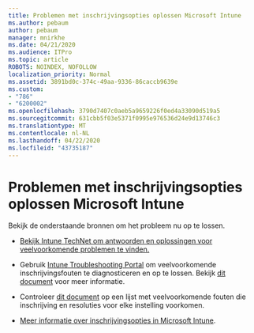 ```yaml
---
title: Problemen met inschrijvingsopties oplossen Microsoft Intune
ms.author: pebaum
author: pebaum
manager: mnirkhe
ms.date: 04/21/2020
ms.audience: ITPro
ms.topic: article
ROBOTS: NOINDEX, NOFOLLOW
localization_priority: Normal
ms.assetid: 3891bd0c-374c-49aa-9336-86caccb9639e
ms.custom:
- "786"
- "6200002"
ms.openlocfilehash: 3790d7407c0aeb5a9659226f0ed4a33090d519a5
ms.sourcegitcommit: 631cbb5f03e5371f0995e976536d24e9d13746c3
ms.translationtype: MT
ms.contentlocale: nl-NL
ms.lasthandoff: 04/22/2020
ms.locfileid: "43735187"
---
```

# <a name="troubleshoot-issues-with-enrollment-options-microsoft-intune"></a>Problemen met inschrijvingsopties oplossen Microsoft Intune

Bekijk de onderstaande bronnen om het probleem nu op te lossen.
  
- [Bekijk Intune TechNet om antwoorden en oplossingen voor veelvoorkomende problemen te vinden.](https://social.technet.microsoft.com/Forums/home?category=microsoftintune&amp;filter=alltypes&amp;sort=lastpostdesc)

- Gebruik [Intune Troubleshooting Portal](https://aka.ms/intunetroubleshooting) om veelvoorkomende inschrijvingsfouten te diagnosticeren en op te lossen. Bekijk [dit document](https://docs.microsoft.com/intune/help-desk-operators) voor meer informatie.

- Controleer [dit document](https://docs.microsoft.com/intune-classic/Troubleshoot/troubleshoot-device-enrollment-in-intune) op een lijst met veelvoorkomende fouten die inschrijving en resoluties voor elke instelling voorkomen.

- [Meer informatie over inschrijvingsopties in Microsoft Intune](https://docs.microsoft.com/intune/enrollment-options).
